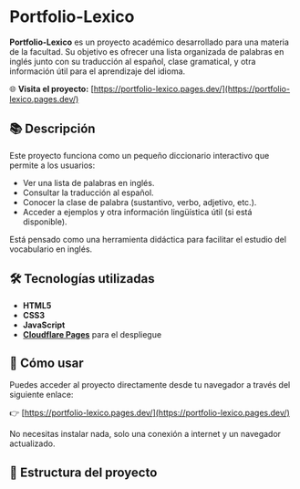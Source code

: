 # Portfolio-Lexico



**Portfolio-Lexico** es un proyecto académico desarrollado para una materia de la facultad. Su objetivo es ofrecer una lista organizada de palabras en inglés junto con su traducción al español, clase gramatical, y otra información útil para el aprendizaje del idioma.

🌐 **Visita el proyecto:** [https://portfolio-lexico.pages.dev/](https://portfolio-lexico.pages.dev/)

## 📚 Descripción

Este proyecto funciona como un pequeño diccionario interactivo que permite a los usuarios:

- Ver una lista de palabras en inglés.
- Consultar la traducción al español.
- Conocer la clase de palabra (sustantivo, verbo, adjetivo, etc.).
- Acceder a ejemplos y otra información lingüística útil (si está disponible).

Está pensado como una herramienta didáctica para facilitar el estudio del vocabulario en inglés.

## 🛠️ Tecnologías utilizadas

- **HTML5**
- **CSS3**
- **JavaScript**
- **[Cloudflare Pages](https://pages.cloudflare.com/)** para el despliegue

## 🚀 Cómo usar

Puedes acceder al proyecto directamente desde tu navegador a través del siguiente enlace:

👉 [https://portfolio-lexico.pages.dev/](https://portfolio-lexico.pages.dev/)

No necesitas instalar nada, solo una conexión a internet y un navegador actualizado.

## 📁 Estructura del proyecto

